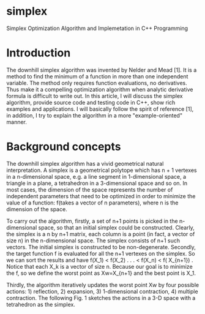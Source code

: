 # simplex
Simplex Optimization Algorithm and Implemetation in C++ Programming

# Introduction
The downhill simplex algorithm was invented by Nelder and Mead [1]. It is a method to find the minimum of a function in more than one independent variable. The method only requires function evaluations, no derivatives. Thus make it a compelling optimization algorithm when analytic derivative formula is difficult to write out. In this article, I will discuss the simplex algorithm, provide source code and testing code in C++, show rich examples and applications. I will basically follow the spirit of reference [1], in addition, I try to explain the algorithm in a more "example-oriented" manner.

# Background concepts
The downhill simplex algorithm has a vivid geometrical natural interpretation. A simplex is a geometrical polytope which has n + 1 vertexes in a n-dimensional space, e.g. a line segment in 1-dimensional space, a triangle in a plane, a tetrahedron in a 3-dimensional space and so on. In most cases, the dimension of the space represents the number of independent parameters that need to be optimized in order to minimize the value of a function: f(takes a vector of n parameters), where n is the dimension of the space.

To carry out the algorithm, firstly, a set of n+1 points is picked in the n-dimensional space, so that an initial simplex could be constructed. Clearly, the simplex is a n by n+1 matrix, each column is a point (in fact, a vector of size n) in the n-dimensional space. The simplex consists of n+1 such vectors. The initial simplex is constructed to be non-degenerate.
Secondly, the target function f is evaluated for all the n+1 vertexes on the simplex. So we can sort the results and have f(X_1) < f(X_2) . . . < f(X_n) < f( X_{n+1}) . Notice that each X_k is a vector of size n. Because our goal is to minimize the f, so we define the worst point as Xw=X_{n+1} and the best point is X_1.

Thirdly, the algorithm iteratively updates the worst point Xw by four possible actions: 1) reflection, 2) expansion, 3) 1-dimensional contraction, 4) multiple contraction. The following Fig. 1 sketches the actions in a 3-D space with a tetrahedron as the simplex.
